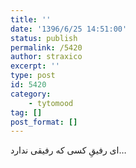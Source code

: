 ```yaml
---
title: ''
date: '1396/6/25 14:51:00'
status: publish
permalink: /5420
author: straxico
excerpt: ''
type: post
id: 5420
category:
    - tytomood
tag: []
post_format: []
---
```

ای رفیقِ کسی که رفیقی ندارد…
